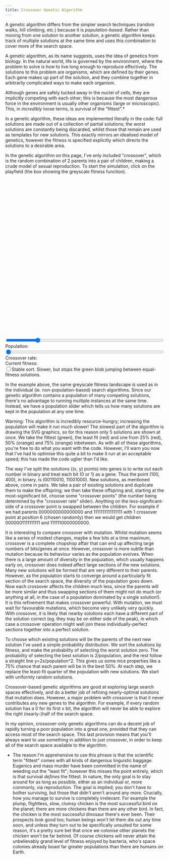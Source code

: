 ```yaml
---
title: Crossover Genetic Algorithm
---
```

A genetic algorithm differs from the simpler search techniques (random walks, hill climbing, etc.) because it is *population-based*. Rather than moving from one solution to another solution, a genetic algorithm keeps track of multiple solutions at the same time and uses this combination to cover more of the search space.

A genetic algorithm, as its name suggests, uses the idea of genetics from biology. In the natural world, life is governed by the environment, where the problem to solve is how to live long enough to reproduce effectively. The solutions to this problem are organisms, which are defined by their genes. Each gene makes up part of the solution, and they combine together in arbitrarily complicated ways to make each organism.

Although genes are safely tucked away in the nuclei of cells, they are implicitly competing with each other; this is because the most dangerous force in the environment is usually other organisms (large or microscopic). This, in *incredibly* loose terms, is survival of the "fittest".*

In a genetic algorithm, these ideas are implemented literally in the code: full solutions are made out of a collection of partial solutions; the worst solutions are constantly being discarded, whilst those that remain are used as templates for new solutions. This exactly mirrors an idealised model of genetics, however the fitness is specified explicitly which directs the solutions to a desirable area.

In the genetic algorithm on this page, I've only included "crossover", which is the random combination of 2 parents into a pair of children, making a crude model of sexual reproduction. To start the simulation, click on the playfield (the box showing the greyscale fitness function).

<div id="crossover_playfield" style="width: 500px; height: 500px;">
</div>

<form action="#" method="get">
 <div>
  <input type="range" min="1" max="100" value="20" id="crossover_population" style="width: 500px;" />
  <label for="crossover_population">Population:&nbsp;</label><a href="#" id="crossover_population_display"></a>
 </div>
 <div>
  <input type="range" min="1" max="10" id="crossover_rate" value="1" style="width: 500px;" />
  <label for="crossover_rate">Crossover rate:&nbsp;</label><a href="#" id="crossover_rate_display"></a>
 </div>
 <div>
  Current fitness:&nbsp;<a href="#" id="crossover_fitness"></a>
 </div>
 <div>
  <input type="checkbox" id="crossover_stable" value="0" /><label for="crossover_stable">Stable sort. Slower, but stops the green blob jumping between equal-fitness solutions.</label>
 </div>
</form>

<script src="/js/jquery.js">
</script>

<script src="/js/jquery_svg.js">
</script>

<script src="/js/underscore.js">
</script>

<script src="/js/optimisation/crossover.js">
</script>

In the example above, the same greyscale fitness landscape is used as in the individual (ie. non-population-based) search algorithms. Since our genetic algorithm contains a population of many competing solutions, there's no advantage to running multiple instances at the same time. Instead, we have a population slider which tells us how many solutions are kept in the population at any one time.

Warning: This algorithm is incredibly resource-hungry; increasing the population will make it run much slower! The slowest part of the algorithm is drawing the SVG graphics, so for this reason only 5 solutions are shown at once. We take the fittest (green), the least fit (red) and one from 25% (red), 50% (orange) and 75% (orange) inbetween. As with all of these algorithms, you're free to do what you want with the code. However, I'll warn you now that I've had to optimise this quite a bit to make it run at an acceptable speed; this has made the code uglier than I'd like.

The way I've split the solutions ((x, y) points) into genes is to write out each number in binary and treat each bit (0 or 1) as a gene. Thus the point (100, 400), in binary, is (00110010, 11001000). New solutions, as mentioned above, come in pairs. We take a pair of existing solutions and duplicate them to make the offspring; we then take these offspring and, starting at the most-siginificant bit, choose some "crossover points" (the number being determined by the "crossover rate" slider). Anything on the less-significant-side of a crossover point is swapped between the children. For example if we had parents 0000000000000000 and 1111111111111111 with 1 crossover point at position 6 (chosen randomly) then we would get children 0000001111111111 and 1111110000000000.

It is interesting to compare crossover with mutation. Whilst mutation seems like a series of modest changes, maybe a few bits at a time maximum, crossover is a complete chopshop affair that can end up affecting large numbers of bits/genes at once. However, crossover is more subtle than mutation because its behaviour varies as the population evolves. When there is a large amount of diversity in the population, which usually happens early on, crossover does indeed affect large sections of the new solutions. Many new solutions will be formed that are very different to their parents. However, as the population starts to converge around a particularly fit section of the search space, the diversity of the population goes down. Now each crossover affects the children much less, since the parents will be more similar and thus swapping sections of them might not do much (or anything at all, in the case of a population dominated by a single solution!). It is this refinement that makes crossover powerful. With mutation, we must wait for favourable mutations, which become very unlikely very quickly. With crossover, it is likely that nearby solutions each have a different part of the solution correct (eg. they may be on either side of the peak), in which case a crossover operation might well join these individually-perfect sections together into a perfect solution.

To choose which existing solutions will be the parents of the next new solution I've used a simple probability distribution. We sort the solutions by fitness, and make the probability of selecting the worst solution zero. The probability of selecting the best solution is 2/population, and the rest follow a straight line y=2x/population^2. This gives us some nice properties like a 75% chance that each parent will be in the best 50%. At each step, we replace the least-fit quarter of the population with new solutions. We start with uniformly random solutions.

Crossover-based genetic algorithms are good at exploring large search spaces effectively, and do a better job of refining nearly-optimal solutions that mutation does. However, a major problem with crossover is that it never contributes any new genes to the algorithm. For example, if every random solution has a 0 for its first x bit, the algorithm will never be able to explore the right (nearly-)half of the search space.

In my opinion, crossover-only genetic algorithms can do a decent job of rapidly turning a poor population into a great one, provided that they can access most of the search space. This last provision means that you'll always want to use something in addition to just crossover, in order to keep all of the search space available to the algorithm.

 * The reason I'm apprehensive to use this phrase is that the scientific term "fittest" comes with all kinds of dangerous linguistic baggage. Eugenics and mass murder have been committed in the name of weeding out the "least fit"; however this misses the point entirely, which is that survival *defines* the fittest. In nature, the only goal is to stay around for as long as possible, either as an individual or, more commonly, via reproduction. The goal is implied; you don't have to bother surviving, but those that didn't aren't around any more. Crucially, how you manage to survive is completely irrelevant. For example the plump, flightless, slow, clumsy chicken is the most successful bird on the planet; there are more chickens than there are any other bird. In fact, the chicken is the most successful dinosaur there's ever been. Their prospects look good too; human beings won't let them die out any time soon, and unless they turn out to be specifically unsuited for some reason, it's a pretty sure bet that once we colonise other planets the chicken won't be far behind. Of course chickens will never attain the unbelievably grand level of fitness enjoyed by bacteria, who's space colonies already boast far greater populations than there are humans on Earth.
